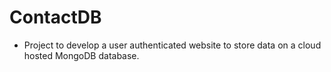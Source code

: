 # ContactDB

- Project to develop a user authenticated website to store data on a cloud hosted MongoDB database.
